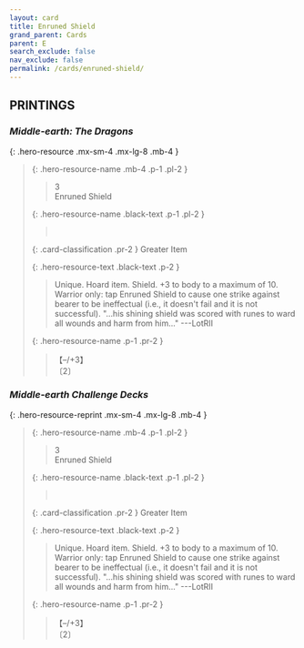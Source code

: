 ```yaml
---
layout: card
title: Enruned Shield
grand_parent: Cards
parent: E
search_exclude: false
nav_exclude: false
permalink: /cards/enruned-shield/
---
```


## PRINTINGS


### _Middle-earth: The Dragons_

{: .hero-resource .mx-sm-4 .mx-lg-8 .mb-4 }
> {: .hero-resource-name .mb-4 .p-1 .pl-2 }
> > <div class="card-mp">3</div>
> > <div class="card-name">Enruned Shield</div>
>
> {: .hero-resource-name .black-text .p-1 .pl-2 }
> > &nbsp;
>
> {: .card-classification .pr-2 }
> Greater Item
>
> {: .hero-resource-text .black-text .p-2 }
> > Unique. Hoard item. Shield. +3 to body to a maximum of 10. Warrior only: tap Enruned Shield to cause one strike against bearer to be ineffectual (i.e., it doesn't fail and it is not successful).   "...his shining shield was scored with runes to ward all wounds and harm from him..." ---LotRII 
> 
> {: .hero-resource-name .p-1 .pr-2 }
> > <div class="card-shield">【&ndash;/+3】</div>
> > <div class="card-corruption">〔2〕</div>

### _Middle-earth Challenge Decks_

{: .hero-resource-reprint .mx-sm-4 .mx-lg-8 .mb-4 }
> {: .hero-resource-name .mb-4 .p-1 .pl-2 }
> > <div class="card-mp">3</div>
> > <div class="card-name">Enruned Shield</div>
>
> {: .hero-resource-name .black-text .p-1 .pl-2 }
> > &nbsp;
>
> {: .card-classification .pr-2 }
> Greater Item
>
> {: .hero-resource-text .black-text .p-2 }
> > Unique. Hoard item. Shield. +3 to body to a maximum of 10. Warrior only: tap Enruned Shield to cause one strike against bearer to be ineffectual (i.e., it doesn't fail and it is not successful).   "...his shining shield was scored with runes to ward all wounds and harm from him..." ---LotRII 
> 
> {: .hero-resource-name .p-1 .pr-2 }
> > <div class="card-shield">【&ndash;/+3】</div>
> > <div class="card-corruption">〔2〕</div>
